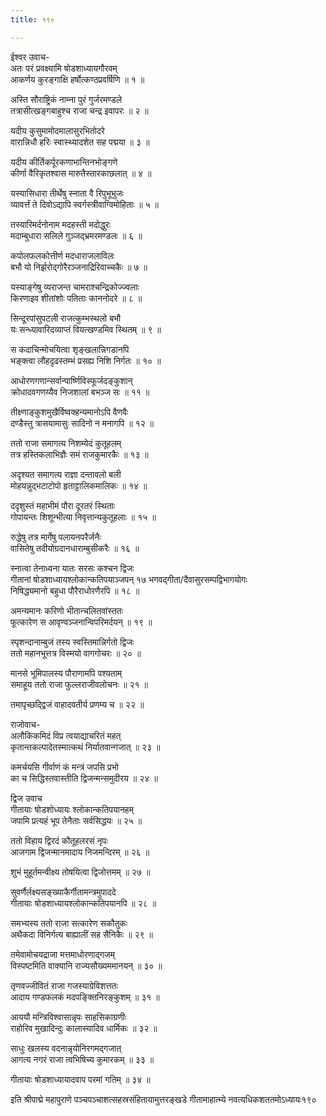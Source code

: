 ```yaml
---
title: १९०

---
```

ईश्वर उवाच-  
अतः परं प्रवक्ष्यामि षोडशाध्यायगौरवम्  
आकर्णय कुरङ्गाक्षि हर्षोत्कण्ठप्रवर्षिणि ॥ १ ॥


अस्ति सौराष्ट्रिकं नाम्ना पुरं गुर्जरमण्डले  
तत्रासीत्खङ्गबाहुश्च राजा चन्द्र इवापरः ॥ २ ॥


यदीय कुसुमामोदमालासुरभितोदरे  
वारान्निधौ हरिः स्वास्थ्यादशेत सह पद्मया ॥ ३ ॥


यदीय कीर्तिकर्पूरकणाभान्तिनभोङ्गणे  
कीर्णा वैरिकृतश्वास मारुतैस्तारकाछलात् ॥ ४ ॥


यस्यासिधारा तीर्थेषु स्नाता वै रिपुभूभुजः  
व्यावर्त्तं ते दिवोऽद्यापि स्वर्गस्त्रीवाग्विमोहिताः ॥ ५ ॥


तस्यारिमर्दनोनाम मदहस्ती मदोद्धुरः  
मदाम्बुधारा सलिले गुञ्जद्भ्रमरमण्डलः ॥ ६ ॥


कपोलफलकोत्तीर्ण मदधाराजलाविलः  
बभौ यो निर्झरोद्गोरैरञ्जनाद्रिरिवाच्चकैः ॥ ७ ॥


यस्याङ्गेषु व्यराजन्त चामराश्चन्द्रिकोज्ज्वलाः  
किरणाइव शीतांशोः पतिताः काननोदरे ॥ ८ ॥


सिन्दूरपांसुपटली राजत्कुम्भस्थलो बभौ  
यः सन्ध्यावारिदव्याप्तं वियत्खण्डमिव स्थितम् ॥ ९ ॥


स कदाचिन्मोचयित्वा शृङ्खलान्निगडानपि  
भङ्क्त्वा लौहदृढस्तम्भं प्रसह्य निशि निर्गतः ॥ १० ॥


आधोरणगणान्सर्वान्पार्ष्णिविस्फूर्जदङ्कुशान्  
क्रोधादवगणय्यैव निजशालां बभञ्ज सः ॥ ११ ॥


तीक्ष्णाङ्कुशमुखैर्विष्वक्हन्यमानोऽपि वैणवैः  
दण्डैस्तु त्रासयामासुः सादिनो न मनागपि ॥ १२ ॥


ततो राजा समागत्य निशम्येदं कुतूहलम्  
तत्र हस्तिकलाभिज्ञैः समं राजकुमारकैः ॥ १३ ॥


अदृश्यत समागत्य राज्ञा दन्तावलो बली  
मोहयन्नुद्भटाटोपो हृताट्टालिकमालिकः ॥ १४ ॥


ददृशुस्तं महाभीमं पौरा दूरतरं स्थिताः  
गोपायन्तः शिशून्भीत्या निवृत्तान्यकुतूहलाः ॥ १५ ॥


रुद्धेषु तत्र मार्गेषु पलायनपरैर्जनैः  
वासितेषु तदीयोग्रदानधाराम्बुसीकरैः ॥ १६ ॥


स्नात्वा तेनाध्वना यातः सरसः कश्चन द्विजः  
गीतानां षोडशाध्यायश्लोकान्कतिपयाञ्जपन् १७ भगवद्गीता/दैवासुरसम्पद्विभागयोगः  
निषिद्ध्यमानो बहुधा पौरैराधोरणैरपि ॥ १८ ॥


अमन्यमानः करिणो भीतान्चलितवांस्ततः  
फूत्कारेण स आवृण्वञ्जनान्विपरिमर्दयन् ॥ १९ ॥


स्पृशन्दानाम्बुजं तस्य स्वस्तिमान्निर्गतो द्विजः  
ततो महानभूत्तत्र विस्मयो वागगोचरः ॥ २० ॥


मानसे भूमिपालस्य पौराणामपि पश्यताम्  
समाहूय ततो राजा फुल्लराजीवलोचनः ॥ २१ ॥


तमापृच्छद्द्विजं वाहादवतीर्य प्रणम्य च ॥ २२ ॥


राजोवाच-  
अलौकिकमिदं विप्र त्वयाद्याचरितं महत्  
कृतान्तकल्पादेतस्मात्कथं निर्यातवान्गजात् ॥ २३ ॥


कमर्चयसि गीर्वाणं कं मन्त्रं जपसि प्रभो  
का च सिद्धिस्तवास्तीति द्विजन्मन्समुदीरय ॥ २४ ॥


द्विज उवाच  
गीतायाः षोडशोध्यायः श्लोकान्कतिपयानहम्  
जपामि प्रत्यहं भूप तेनैताः सर्वसिद्धयः ॥ २५ ॥


ततो विहाय द्विरदं कौतूहलरसं नृपः  
आजगाम द्विजन्मानमादाय निजमन्दिरम् ॥ २६ ॥


शुभं मुहूर्तमन्वीक्ष्य तोषयित्वा द्विजोत्तमम् ॥ २७ ॥


सुवर्णैर्लक्ष्यसङ्ख्याकैर्गीतामन्त्रमुपाददे  
गीतायाः षोडशाध्यायश्लोकान्कतिपयानपि ॥ २८ ॥


समभ्यस्य ततो राजा सत्कारेण सकौतुकः  
अथैकदा विनिर्गत्य बाह्यालीं सह सैनिकैः ॥ २९ ॥


तमेवामोचयद्राजा मत्तमाधोरणाद्गजम्  
विस्पष्टमिति वाक्यानि राज्यसौख्यममानयन् ॥ ३० ॥


तृणवज्जीवितं राजा गजस्याग्रेविशत्ततः  
आदाय गण्डफलकं मदपङ्क्तिनिरङ्कुशम् ॥ ३१ ॥


आययौ मन्त्रिविश्वासान्नृपः साहसिकाग्रणीः  
राहोरिव मुखादिन्दुः कालास्यादिव धार्मिकः ॥ ३२ ॥


साधुः खलस्य वदनान्नृयोनिरगमद्गजात्  
आगत्य नगरं राजा त्वभिषिच्य कुमारकम् ॥ ३३ ॥


गीतायाः षोडशाध्यायादवाप परमां गतिम् ॥ ३४ ॥


इति श्रीपाद्मे महापुराणे पञ्चपञ्चाशत्सहस्रसंहितायामुत्तरङ्खडे गीतामाहात्म्ये नवत्यधिकशततमोऽध्यायः१९०